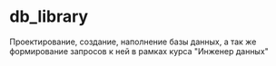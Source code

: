 # db_library
Проектирование, создание, наполнение базы данных, а так же формирование запросов к ней в рамках курса "Инженер данных"
